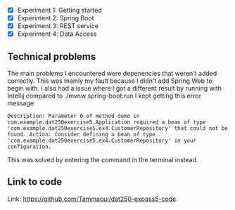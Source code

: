 - [x] Experiment 1: Getting started
- [x] Experiment 2: Spring Boot
- [x] Experiment 3: REST service
- [x] Experiment 4: Data Access

## Technical problems
The main problems I encountered were depenencies that weren't added correctly. This was mainly my fault because I didn't add Spring Web to begin with.
I also had a issue where I got a different result by running with Intellij compared to ./mvnw spring-boot:run
I kept getting this error message:

`Description:
Parameter 0 of method demo in com.example.dat250exercise5.Application required a bean of type 'com.example.dat250exercise5.ex4.CustomerRepository' that could not be found.
Action:
Consider defining a bean of type 'com.example.dat250exercise5.ex4.CustomerRepository' in your configuration.`

This was solved by entering the command in the terminal instead.

## Link to code
Link: https://github.com/Tammaoui/dat250-expass5-code
